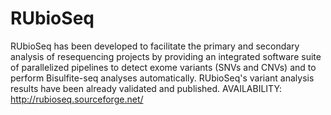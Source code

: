# RUbioSeq

RUbioSeq has been developed to facilitate the primary and secondary analysis of resequencing projects by providing an integrated software suite of parallelized pipelines to detect exome variants (SNVs and CNVs) and to perform Bisulfite-seq analyses automatically. RUbioSeq's variant analysis results have been already validated and published. AVAILABILITY: http://rubioseq.sourceforge.net/
